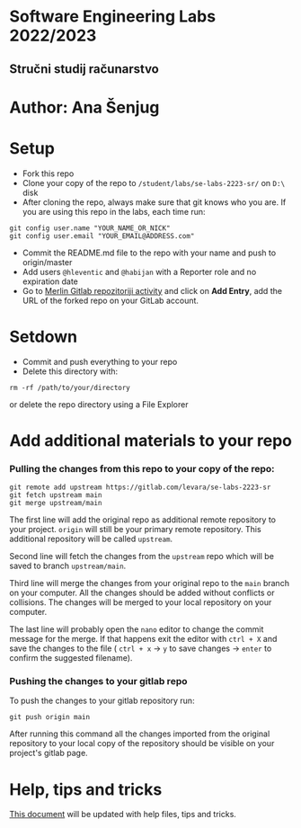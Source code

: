 # Software Engineering Labs 2022/2023
## Stručni studij računarstvo

# Author: Ana Šenjug

# Setup

- Fork this repo
- Clone your copy of the repo to `/student/labs/se-labs-2223-sr/` on ` D:\ ` disk
- After cloning the repo, always make sure that git knows who you are.
If you are using this repo in the labs, each time run: 

```
git config user.name "YOUR_NAME_OR_NICK"
git config user.email "YOUR_EMAIL@ADDRESS.com"
```

- Commit the README.md file to the repo with your name and push to
  origin/master
- Add users ` @hleventic ` and ` @habijan `  with a Reporter role and no expiration date
- Go to [Merlin Gitlab repozitoriji activity](https://moodle.srce.hr/2021-2022/mod/data/view.php?id=2152891) and 
  click on **Add Entry**, add the URL of the forked repo on your GitLab
  account.

# Setdown

- Commit and push everything to your repo
- Delete this directory with:

```
rm -rf /path/to/your/directory  
```

or delete the repo directory using a File Explorer

# Add additional materials to your repo

### Pulling the changes from this repo to your copy of the repo:

``` 
git remote add upstream https://gitlab.com/levara/se-labs-2223-sr
git fetch upstream main
git merge upstream/main
```

The first line will add the original repo as additional remote repository to your project. 
`origin` will still be your primary remote repository. This additional repository 
will be called `upstream`. 

Second line will fetch the changes from the `upstream` repo which will be saved to 
branch `upstream/main`.


Third line will merge the changes from your original repo to the `main` branch on 
your computer. All the changes should be added without conflicts or collisions.
The changes will be merged to your local repository on your computer. 

The last line will probably open the `nano` editor to change the commit message for 
the merge. If that happens exit the editor with `ctrl + X` and save the changes to the 
file ( `ctrl + x` -> `y` to save changes -> `enter` to confirm the suggested filename).

### Pushing the changes to your gitlab repo

To push the changes to your gitlab repository run:

```
git push origin main
```

After running this command all the changes imported from the original repository to 
your local copy of the repository should be visible on your project's gitlab page.

# Help, tips and tricks

[This document](help/README.md) will be updated with help files, tips and tricks.

